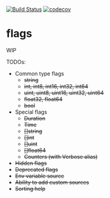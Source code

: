 [![Build Status](https://travis-ci.org/xitonix/flags.svg?branch=master)](https://travis-ci.org/xitonix/flags)
[![codecov](https://codecov.io/gh/xitonix/flags/branch/master/graph/badge.svg)](https://codecov.io/gh/xitonix/flags)
# flags

WIP

TODOs:

* Common type flags
    * ~~string~~
    * ~~int, int8, int16, int32, int64~~
    * ~~uint, uint8, uint16, uint32, uint64~~
    * ~~float32, float64~~
    * ~~bool~~
* Special flags
    * ~~Duration~~
    * ~~Time~~
    * ~~[]string~~
    * ~~[]int~~
    * ~~[]uint~~
    * ~~[]float64~~
    * ~~Counters (with Verbose alias)~~
* ~~Hidden flags~~
* ~~Deprecated flags~~
* ~~Env variable source~~
* ~~Ability to add custom sources~~
* ~~Sorting help~~
